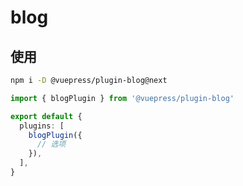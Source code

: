 # blog

<NpmBadge package="@vuepress/plugin-blog" />

## 使用

```bash
npm i -D @vuepress/plugin-blog@next
```

```ts title=".vuepress/config.ts"
import { blogPlugin } from '@vuepress/plugin-blog'

export default {
  plugins: [
    blogPlugin({
      // 选项
    }),
  ],
}
```
